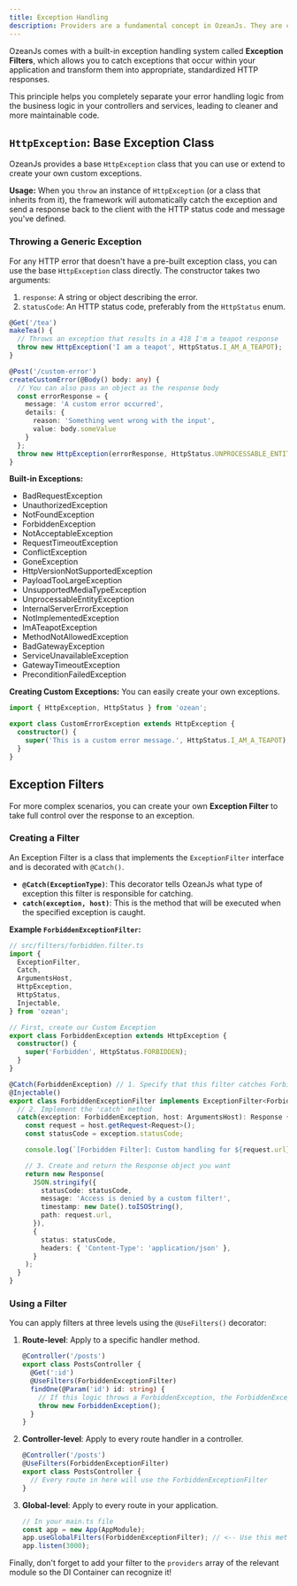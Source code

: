 ```yaml
---
title: Exception Handling
description: Providers are a fundamental concept in OzeanJs. They are classes that can be "injected" as dependencies into other classes. Most of the time, they are services that encapsulate business logic, but they can also be repositories, factories, or helpers.
---
```


OzeanJs comes with a built-in exception handling system called **Exception Filters**, which allows you to catch exceptions that occur within your application and transform them into appropriate, standardized HTTP responses.

This principle helps you completely separate your error handling logic from the business logic in your controllers and services, leading to cleaner and more maintainable code.

## `HttpException`: Base Exception Class

OzeanJs provides a base `HttpException` class that you can use or extend to create your own custom exceptions.

**Usage:**
When you `throw` an instance of `HttpException` (or a class that inherits from it), the framework will automatically catch the exception and send a response back to the client with the HTTP status code and message you've defined.

### Throwing a Generic Exception

For any HTTP error that doesn't have a pre-built exception class, you can use the base `HttpException` class directly. The constructor takes two arguments:

1.  `response`: A string or object describing the error.
2.  `statusCode`: An HTTP status code, preferably from the `HttpStatus` enum.

```typescript
@Get('/tea')
makeTea() {
  // Throws an exception that results in a 418 I'm a teapot response
  throw new HttpException('I am a teapot', HttpStatus.I_AM_A_TEAPOT);
}

@Post('/custom-error')
createCustomError(@Body() body: any) {
  // You can also pass an object as the response body
  const errorResponse = {
    message: 'A custom error occurred',
    details: {
      reason: 'Something went wrong with the input',
      value: body.someValue
    }
  };
  throw new HttpException(errorResponse, HttpStatus.UNPROCESSABLE_ENTITY); // 422
}
```

**Built-in Exceptions:**

- BadRequestException
- UnauthorizedException
- NotFoundException
- ForbiddenException
- NotAcceptableException
- RequestTimeoutException
- ConflictException
- GoneException
- HttpVersionNotSupportedException
- PayloadTooLargeException
- UnsupportedMediaTypeException
- UnprocessableEntityException
- InternalServerErrorException
- NotImplementedException
- ImATeapotException
- MethodNotAllowedException
- BadGatewayException
- ServiceUnavailableException
- GatewayTimeoutException
- PreconditionFailedException

**Creating Custom Exceptions:**
You can easily create your own exceptions.

```typescript
import { HttpException, HttpStatus } from 'ozean';

export class CustomErrorException extends HttpException {
  constructor() {
    super('This is a custom error message.', HttpStatus.I_AM_A_TEAPOT);
  }
}
```

## Exception Filters

For more complex scenarios, you can create your own **Exception Filter** to take full control over the response to an exception.

### Creating a Filter

An Exception Filter is a class that implements the `ExceptionFilter` interface and is decorated with `@Catch()`.

- **`@Catch(ExceptionType)`**: This decorator tells OzeanJs what type of exception this filter is responsible for catching.
- **`catch(exception, host)`**: This is the method that will be executed when the specified exception is caught.

**Example `ForbiddenExceptionFilter`:**

```typescript
// src/filters/forbidden.filter.ts
import {
  ExceptionFilter,
  Catch,
  ArgumentsHost,
  HttpException,
  HttpStatus,
  Injectable,
} from 'ozean';

// First, create our Custom Exception
export class ForbiddenException extends HttpException {
  constructor() {
    super('Forbidden', HttpStatus.FORBIDDEN);
  }
}

@Catch(ForbiddenException) // 1. Specify that this filter catches ForbiddenException
@Injectable()
export class ForbiddenExceptionFilter implements ExceptionFilter<ForbiddenException> {
  // 2. Implement the 'catch' method
  catch(exception: ForbiddenException, host: ArgumentsHost): Response {
    const request = host.getRequest<Request>();
    const statusCode = exception.statusCode;

    console.log(`[Forbidden Filter]: Custom handling for ${request.url}`);

    // 3. Create and return the Response object you want
    return new Response(
      JSON.stringify({
        statusCode: statusCode,
        message: 'Access is denied by a custom filter!',
        timestamp: new Date().toISOString(),
        path: request.url,
      }),
      {
        status: statusCode,
        headers: { 'Content-Type': 'application/json' },
      }
    );
  }
}
```

### Using a Filter

You can apply filters at three levels using the `@UseFilters()` decorator:

1.  **Route-level**: Apply to a specific handler method.

    ```typescript
    @Controller('/posts')
    export class PostsController {
      @Get(':id')
      @UseFilters(ForbiddenExceptionFilter)
      findOne(@Param('id') id: string) {
        // If this logic throws a ForbiddenException, the ForbiddenExceptionFilter will run
        throw new ForbiddenException();
      }
    }
    ```

2.  **Controller-level**: Apply to every route handler in a controller.

    ```typescript
    @Controller('/posts')
    @UseFilters(ForbiddenExceptionFilter)
    export class PostsController {
      // Every route in here will use the ForbiddenExceptionFilter
    }
    ```

3.  **Global-level**: Apply to every route in your application.

    ```typescript
    // In your main.ts file
    const app = new App(AppModule);
    app.useGlobalFilters(ForbiddenExceptionFilter); // <-- Use this method
    app.listen(3000);
    ```

Finally, don't forget to add your filter to the `providers` array of the relevant module so the DI Container can recognize it!
